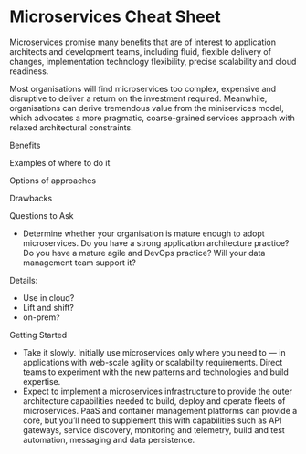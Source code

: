 # Microservices Cheat Sheet

Microservices promise many benefits that are of interest to application architects and development teams, including fluid, flexible delivery of changes, implementation technology flexibility, precise scalability and cloud readiness.

Most organisations will find microservices too complex, expensive and disruptive to deliver a return on the investment required. Meanwhile, organisations can derive tremendous value from the miniservices model, which advocates a more pragmatic, coarse-grained services approach with relaxed architectural constraints. 

Benefits

Examples of where to do it

Options of approaches

Drawbacks

Questions to Ask

- Determine whether your organisation is mature enough to adopt microservices. Do you have a strong application architecture practice? Do you have a mature agile and DevOps practice? Will your data management team support it?



Details:
 
  - Use in cloud?
  - Lift and shift?
  - on-prem?


  Getting Started
  
  - Take it slowly. Initially use microservices only where you need to — in applications with web-scale agility or scalability requirements. Direct teams to experiment with the new patterns and technologies and build expertise.
  - Expect to implement a microservices infrastructure to provide the outer architecture capabilities needed to build, deploy and operate fleets of microservices. PaaS and container management platforms can provide a core, but you’ll need to supplement this with capabilities such as API gateways, service discovery, monitoring and telemetry, build and test automation, messaging and data persistence.
  